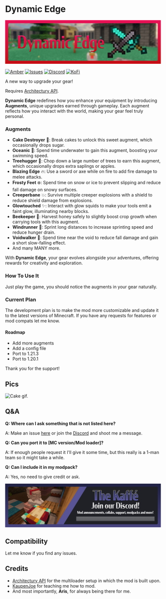 # Dynamic Edge

![Dynamic Edge banner](https://raw.githubusercontent.com/iamkaf/modresources/refs/heads/main/pages/dynamicedge/banner.png)



[![Amber](https://img.shields.io/badge/Amber-iamkaf?style=for-the-badge&label=Requires&color=%23ebb134)](https://modrinth.com/mod/amber)
[![Issues](https://img.shields.io/github/issues/iamkaf/mod-issues?style=for-the-badge&color=%23eee)](https://github.com/iamkaf/mod-issues)
[![Discord](https://img.shields.io/discord/1207469438719492176?style=for-the-badge&logo=discord&label=DISCORD&color=%235865F2)](https://discord.gg/HV5WgTksaB)
[![KoFi](https://img.shields.io/badge/KoFi-iamkaf?style=for-the-badge&logo=kofi&logoColor=%2330d1e3&label=Support%20Me&color=%2330d1e3)](https://ko-fi.com/iamkaffe)

A new way to upgrade your gear!

Requires [Architectury API](https://modrinth.com/mod/architectury-api).


**Dynamic Edge** redefines how you enhance your equipment by introducing **Augments**, unique upgrades earned through gameplay. Each augment reflects how you interact with the world, making your gear feel truly personal.  

### **Augments**  
- **Cake Destroyer** 🎂: Break cakes to unlock this sweet augment, which occasionally drops sugar.  
- **Oceanic** 🌊: Spend time underwater to gain this augment, boosting your swimming speed.  
- **Treehugger** 🌳: Chop down a large number of trees to earn this augment, which occasionally drops extra saplings or apples.  
- **Blazing Edge** 🔥: Use a sword or axe while on fire to add fire damage to melee attacks.  
- **Frosty Feet** ❄️: Spend time on snow or ice to prevent slipping and reduce fall damage on snowy surfaces.  
- **Creeperbane** 💥: Survive multiple creeper explosions with a shield to reduce shield damage from explosions.  
- **Glowtouched** ✨: Interact with glow squids to make your tools emit a faint glow, illuminating nearby blocks.  
- **Beekeeper** 🐝: Harvest honey safely to slightly boost crop growth when carrying tools with this augment.  
- **Windrunner** 💨: Sprint long distances to increase sprinting speed and reduce hunger drain.  
- **Voidwalker** 🌌: Spend time near the void to reduce fall damage and gain a short slow-falling effect.  
- And many MANY more.

With **Dynamic Edge**, your gear evolves alongside your adventures, offering rewards for creativity and exploration.
### How To Use It

Just play the game, you should notice the augments in your gear naturally.

### Current Plan

The development plan is to make the mod more customizable and update it to the latest versions of Minecraft. If you have any requests for features or mod compats let me know.

#### Roadmap


- Add more augments
- Add a config file
- Port to 1.21.3
- Port to 1.20.1

Thank you for the support!

## Pics

![Cake gif.](https://i.imgur.com/m86rg15.gif)

## Q&A

**Q: Where can I ask something that is not listed here?**

A: Make an issue [here](https://github.com/iamkaf/mod-issues) or join the [Discord](https://discord.gg/HV5WgTksaB) and shoot me a message.


**Q: Can you port it to [MC version/Mod loader]?**

A: If enough people request it I'll give it some time, but this really is a 1-man team so it might take a while.


**Q: Can I include it in my modpack?**

A: Yes, no need to give credit or ask.

[![Join our Discord](https://raw.githubusercontent.com/iamkaf/modresources/refs/heads/main/pages/common/discord.png)](https://discord.gg/HV5WgTksaB)

## Compatibility

Let me know if you find any issues.

## Credits

- [Architectury API](https://modrinth.com/mod/architectury-api) for the multiloader setup in which the mod is built upon.
- [KaupenJoe](https://www.youtube.com/@ModdingByKaupenjoe) for teaching me how to mod.
- And most importantly, **Aris**, for always being there for me.


